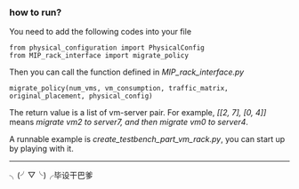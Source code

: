 ### how to run? ###

You need to add the following codes into your file

    from physical_configuration import PhysicalConfig
    from MIP_rack_interface import migrate_policy

Then you can call the function defined in *MIP_rack_interface.py*
    
    migrate_policy(num_vms, vm_consumption, traffic_matrix, original_placement, physical_config)

The return value is a list of vm-server pair. For example, *[[2, 7], [0, 4]]* means *migrate vm2 to server7, and then migrate vm0 to server4*.

A runnable example is *create_testbench_part_vm_rack.py*, you can start up by playing with it.

*****

╮(╯▽╰)╭毕设干巴爹

